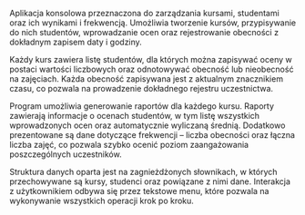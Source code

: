 Aplikacja konsolowa przeznaczona do zarządzania kursami, studentami oraz ich wynikami i frekwencją. Umożliwia tworzenie kursów, przypisywanie do nich studentów, wprowadzanie ocen oraz rejestrowanie obecności z dokładnym zapisem daty i godziny.

Każdy kurs zawiera listę studentów, dla których można zapisywać oceny w postaci wartości liczbowych oraz odnotowywać obecność lub nieobecność na zajęciach. Każda obecność zapisywana jest z aktualnym znacznikiem czasu, co pozwala na prowadzenie dokładnego rejestru uczestnictwa.

Program umożliwia generowanie raportów dla każdego kursu. Raporty zawierają informacje o ocenach studentów, w tym listę wszystkich wprowadzonych ocen oraz automatycznie wyliczaną średnią. Dodatkowo prezentowane są dane dotyczące frekwencji – liczba obecności oraz łączna liczba zajęć, co pozwala szybko ocenić poziom zaangażowania poszczególnych uczestników.

Struktura danych oparta jest na zagnieżdżonych słownikach, w których przechowywane są kursy, studenci oraz powiązane z nimi dane. Interakcja z użytkownikiem odbywa się przez tekstowe menu, które pozwala na wykonywanie wszystkich operacji krok po kroku.
